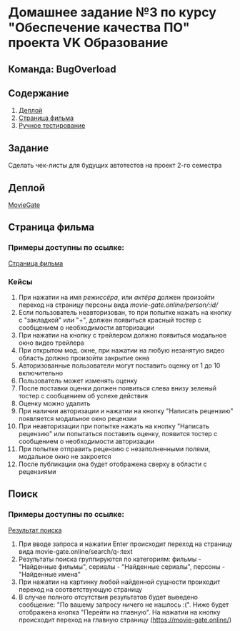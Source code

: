 # Домашнее задание №3 по курсу "Обеспечение качества ПО" проекта VK Образование
## Команда: **BugOverload**

## Содержание

1. [Деплой](#деплой)
2. [Страница фильма](#задание)
3. [Ручное тестирование](#ручное-тестирование)

## Задание
Сделать чек-листы для будущих автотестов на проект 2-го семестра

## Деплой
[MovieGate](https://movie-gate.online/)

## Страница фильма
### Примеры доступны по ссылке:
[Страница фильма](https://movie-gate.online/film/1/)

### Кейсы
1. При нажатии на имя _режиссёра_, или _актёра_ должен произойти переход на страницу персоны вида _movie-gate.online/person/:id/_
2. Если пользователь неавторизован, то при попытке нажать на кнопку с "закладкой" или "+", должен появиться красный тостер с сообщением о необходимости авторизации
3. При нажатии на кнопку с трейлером должно появиться модальное окно видео трейлера
4. При открытом мод. окне, при нажатии на любую незанятую видео область должно произойти закрытие окна
5. Авторизованные пользователи могут поставить оценку от 1 до 10 включительно
6. Пользователь может изменять оценку
7. После поставки оценки должен появиться слева внизу зеленый тостер с сообщением об успехе действия
8. Оценку можно удалить
9. При наличии авторизации и нажатии на кнопку "Написать рецензию" появляется модальное окно рецензии
10. При неавторизации при попытке нажать на кнопку "Написать рецензию" или попытаться поставить оценку, появится тостер с сообщением о необходимости авторизации
11. При попытке отправить рецензию с незаполненными полями, модальное окно не закроется
12. После публикации она будет отображена сверху в области с рецензиями

## Поиск
### Примеры доступны по ссылке:
[Результат поиска](https://movie-gate.online/search/q-%D0%B0)
1. При вводе запроса и нажатии Enter происходит переход на страницу вида movie-gate.online/search/q-:text
2. Результаты поиска группируются по категориям: фильмы - "Найденные фильмы", сериалы - "Найденные сериалы", персоны - "Найденные имена"
3. При нажатии на картинку любой найденной сущности проиходит переход на соответствующую страницу
4. В случае полного отсутствия результатов будет выведено сообщение: "По вашему запросу ничего не нашлось :(". Ниже будет отображена кнопка "Перейти на главную". На нажатии на кнопку происходит переход на главную страницу (https://movie-gate.online/)
